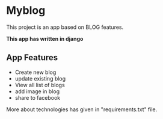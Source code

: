# Myblog

This project is an app based on BLOG features.  

**This app has written in django**

App Features
---------

* Create new blog
* update existing blog
* View all list of blogs
* add image in blog
* share to facebook

More about technologies has given in "requirements.txt" file.
